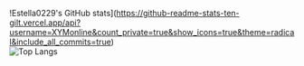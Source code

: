 !Estella0229's GitHub stats](https://github-readme-stats-ten-gilt.vercel.app/api?username=XYMonline&count_private=true&show_icons=true&theme=radical&include_all_commits=true)  
![Top Langs](https://github-readme-stats.vercel.app/api/top-langs/?username=XYMonline&layout=compact&hide=css,scss,shell,html&langs_count=8&show_icons=true&theme=radical)
